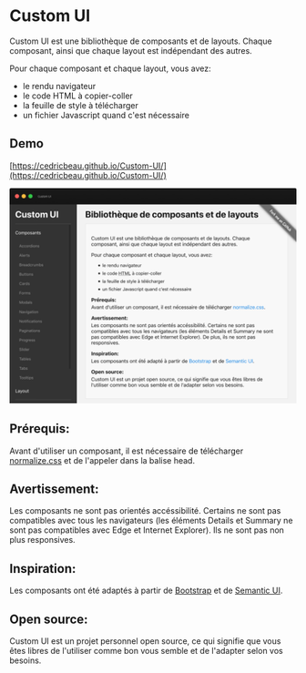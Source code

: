 # Custom UI

Custom UI est une bibliothèque de composants et de layouts. Chaque composant, ainsi que chaque layout est indépendant des autres.

Pour chaque composant et chaque layout, vous avez:

* le rendu navigateur
* le code HTML à copier-coller
* la feuille de style à télécharger
* un fichier Javascript quand c'est nécessaire

## Demo

[https://cedricbeau.github.io/Custom-UI/](https://cedricbeau.github.io/Custom-UI/)

![Capture d'écran de Custom UI]( https://github.com/cedricbeau/Custom-UI/blob/master/screen-custom-ui-01.png "Capture d'écran de Custom UI")

## Prérequis:
Avant d'utiliser un composant, il est nécessaire de télécharger [normalize.css](https://necolas.github.io/normalize.css/) et de l'appeler dans la balise head.

## Avertissement:
Les composants ne sont pas orientés accéssibilité. Certains ne sont pas compatibles avec tous les navigateurs (les éléments Details et Summary ne sont pas compatibles avec Edge et Internet Explorer).
Ils ne sont pas non plus responsives.

## Inspiration:
Les composants ont été adaptés à partir de [Bootstrap](https://getbootstrap.com/) et de [Semantic UI](https://semantic-ui.com/).

## Open source:
Custom UI est un projet personnel open source, ce qui signifie que vous êtes libres de l'utiliser comme bon vous semble et de l'adapter selon vos besoins.

